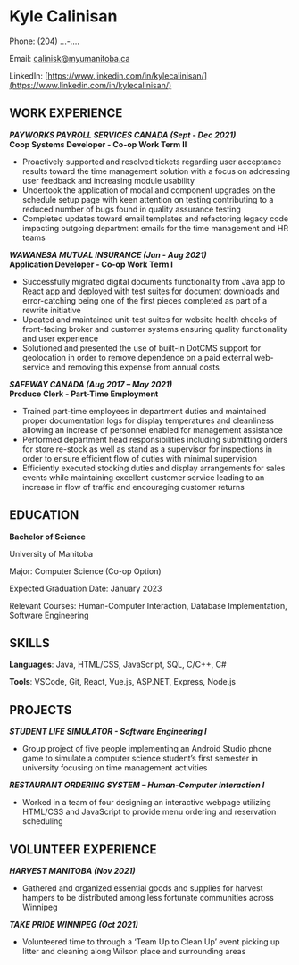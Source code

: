 # Kyle Calinisan
Phone: (204) ...-....

Email: calinisk@myumanitoba.ca 

LinkedIn: [https://www.linkedin.com/in/kylecalinisan/](https://www.linkedin.com/in/kylecalinisan/)

## WORK EXPERIENCE

**_PAYWORKS PAYROLL SERVICES CANADA (Sept - Dec 2021)_**  
**Coop Systems Developer - Co-op Work Term II**
* Proactively supported and resolved tickets regarding user acceptance results toward the time management solution with a focus on addressing user feedback and increasing module usability
* Undertook the application of modal and component upgrades on the schedule setup page with keen attention on testing contributing to a reduced number of bugs found in quality assurance testing
* Completed updates toward email templates and refactoring legacy code impacting outgoing department emails for the time management and HR teams

**_WAWANESA MUTUAL INSURANCE (Jan - Aug 2021)_**  
**Application Developer - Co-op Work Term I**
* Successfully migrated digital documents functionality from Java app to React app and deployed with test suites for document downloads and error-catching being one of the first pieces completed as part of a rewrite initiative
* Updated and maintained unit-test suites for website health checks of front-facing broker and customer systems ensuring quality functionality and user experience
* Solutioned and presented the use of built-in DotCMS support for geolocation in order to remove dependence on a paid external web-service and removing this expense from annual costs

**_SAFEWAY CANADA (Aug 2017 – May 2021)_**  
**Produce Clerk - Part-Time Employment**
* Trained part-time employees in department duties and maintained proper documentation logs for display temperatures and cleanliness allowing an increase of personnel enabled for management assistance
* Performed department head responsibilities including submitting orders for store re-stock as well as stand as a supervisor for inspections in order to ensure efficient flow of duties with minimal supervision
* Efficiently executed stocking duties and display arrangements for sales events while maintaining excellent customer service leading to an increase in flow of traffic and encouraging customer returns

## EDUCATION

**Bachelor of Science**

University of Manitoba

Major: Computer Science (Co-op Option)

Expected Graduation Date: January 2023

Relevant Courses: Human-Computer Interaction, Database Implementation, Software Engineering

## SKILLS
**Languages**: Java, HTML/CSS, JavaScript, SQL, C/C++, C#

**Tools**: VSCode, Git, React, Vue.js, ASP.NET, Express, Node.js

## PROJECTS
**_STUDENT LIFE SIMULATOR - Software Engineering I_**
* Group project of five people implementing an Android Studio phone game to simulate a computer science student’s first semester in university focusing on time management activities

**_RESTAURANT ORDERING SYSTEM – Human-Computer Interaction I_**
* Worked in a team of four designing an interactive webpage utilizing HTML/CSS and JavaScript to provide menu ordering and reservation scheduling

## VOLUNTEER EXPERIENCE
**_HARVEST MANITOBA (Nov 2021)_**
* Gathered and organized essential goods and supplies for harvest hampers to be distributed among less fortunate communities across Winnipeg

**_TAKE PRIDE WINNIPEG (Oct 2021)_**
* Volunteered time to through a ‘Team Up to Clean Up’ event picking up litter and cleaning along Wilson place and surrounding areas
